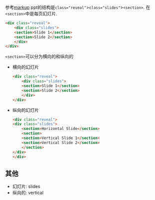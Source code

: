参考[markup](https://revealjs.com/markup/)
ppt的结构是`class="reveal"`>`class="slides"`>`<section>`. 在`<section>`中是每页幻灯片.


```html
<div class="reveal">
    <div class="slides">
    <section>Slide 1</section>
    <section>Slide 2</section>
    </div>
</div>
```

`<section>`可以分为横向的和纵向的

- 横向的幻灯片

    ```html
    <div class="reveal">
        <div class="slides">
        <section>Slide 1</section>
        <section>Slide 2</section>
        </div>
    </div>
    ```

- 纵向的幻灯片

    ```html
    <div class="reveal">
    <div class="slides">
        <section>Horizontal Slide</section>
        <section>
        <section>Vertical Slide 1</section>
        <section>Vertical Slide 2</section>
        </section>
    </div>
    </div>
    ```





## 其他
- 幻灯片: slides
- 纵向的: vertical